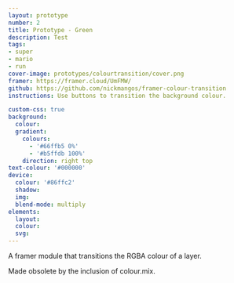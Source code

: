 ```yaml
---
layout: prototype
number: 2
title: Prototype - Green
description: Test
tags:
- super
- mario
- run
cover-image: prototypes/colourtransition/cover.png
framer: https://framer.cloud/UmFMW/
github: https://github.com/nickmangos/framer-colour-transition
instructions: Use buttons to transition the background colour.

custom-css: true
background:
  colour:
  gradient:
    colours: 
      - '#66ffb5 0%'
      - '#b5ffdb 100%'
    direction: right top
text-colour: '#000000'
device:
  colour: '#86ffc2'
  shadow:
  img:
  blend-mode: multiply
elements:
  layout:
  colour:
  svg:
---
```


A framer module that transitions the RGBA colour of a layer.

Made obsolete by the inclusion of colour.mix.